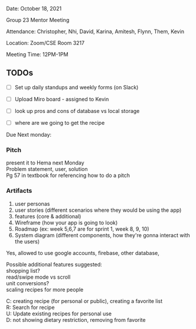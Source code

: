 Date: October 18, 2021

Group 23 Mentor Meeting

Attendance: Christopher, Nhi, David, Karina, Amitesh, Flynn, Them, Kevin

Location: Zoom/CSE Room 3217

Meeting Time: 12PM-1PM

## TODOs
- [ ] Set up daily standups and weekly forms (on Slack)
- [ ] Upload Miro board - assigned to Kevin
- [ ] look up pros and cons of database vs local storage
- [ ] where are we going to get the recipe



Due Next monday: 
### Pitch
present it to Hema next Monday    
Problem statement, user, solution   
Pg 57 in textbook for referencing how to do a pitch

### Artifacts
1. user personas
2. user stories (different scenarios where they would be using the app)
3. features (core & additional)
4. Wireframe (how your app is going to look)
5. Roadmap (ex: week 5,6,7 are for sprint 1, week 8, 9, 10)
6. System diagram (different components, how they're gonna interact with the users)


Yes, allowed to use google accounts, firebase, other database, 

Possible additional features suggested:   
shopping list?   
read/swipe mode vs scroll    
unit conversions?   
scaling recipes for more people   

C: creating recipe (for personal or public), creating a favorite list   
R: Search for recipe    
U: Update existing recipes for personal use    
D: not showing dietary restriction, removing from favorite    